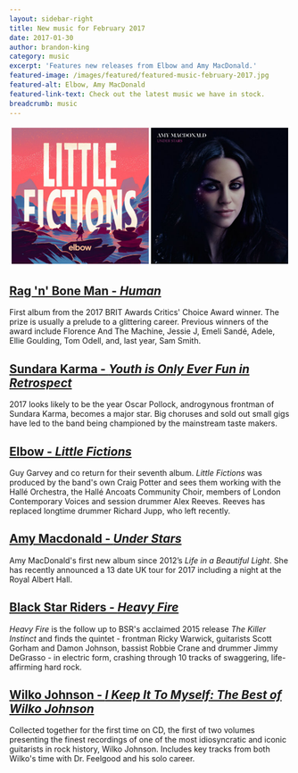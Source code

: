 ```yaml
---
layout: sidebar-right
title: New music for February 2017
date: 2017-01-30
author: brandon-king
category: music
excerpt: 'Features new releases from Elbow and Amy MacDonald.'
featured-image: /images/featured/featured-music-february-2017.jpg
featured-alt: Elbow, Amy MacDonald
featured-link-text: Check out the latest music we have in stock.
breadcrumb: music
---
```


![Elbow, AMy MacDonald](/images/featured/featured-music-february-2017.jpg)

## [Rag 'n' Bone Man - <cite>Human</cite>](https://suffolk.spydus.co.uk/cgi-bin/spydus.exe/ENQ/OPAC/BIBENQ?BRN=2124642)

First album from the 2017 BRIT Awards Critics' Choice Award winner. The prize is usually a prelude to a glittering career. Previous winners of the award include Florence And The Machine, Jessie J, Emeli Sandé, Adele, Ellie Goulding, Tom Odell, and, last year, Sam Smith.

## [Sundara Karma - <cite>Youth is Only Ever Fun in Retrospect</cite>](https://suffolk.spydus.co.uk/cgi-bin/spydus.exe/ENQ/OPAC/BIBENQ?BRN=2066699)

2017 looks likely to be the year Oscar Pollock, androgynous frontman of Sundara Karma, becomes a major star. Big choruses and sold out small gigs have led to the band being championed by the mainstream taste makers.

## [Elbow - <cite>Little Fictions</cite>](https://suffolk.spydus.co.uk/cgi-bin/spydus.exe/ENQ/OPAC/BIBENQ?BRN=2125030)

Guy Garvey and co return for their seventh album. <cite>Little Fictions</cite> was produced by the band's own Craig Potter and sees them working with the Hallé Orchestra, the Hallé Ancoats Community Choir, members of London Contemporary Voices and session drummer Alex Reeves. Reeves has replaced longtime drummer Richard Jupp, who left recently.

## [Amy Macdonald - <cite>Under Stars</cite>](https://suffolk.spydus.co.uk/cgi-bin/spydus.exe/ENQ/OPAC/BIBENQ?BRN=2120833)

Amy MacDonald's first new album since 2012’s <cite>Life in a Beautiful Light</cite>. She has recently announced a 13 date UK tour for 2017 including a night at the Royal Albert Hall.

## [Black Star Riders - <cite>Heavy Fire</cite>](https://suffolk.spydus.co.uk/cgi-bin/spydus.exe/ENQ/OPAC/BIBENQ?BRN=2116897)

<cite>Heavy Fire</cite> is the follow up to BSR's acclaimed 2015 release <cite>The Killer Instinct</cite> and finds the quintet - frontman Ricky Warwick, guitarists Scott Gorham and Damon Johnson, bassist Robbie Crane and drummer Jimmy DeGrasso - in electric form, crashing through 10 tracks of swaggering, life-affirming hard rock.

## [Wilko Johnson - <cite>I Keep It To Myself: The Best of Wilko Johnson](https://suffolk.spydus.co.uk/cgi-bin/spydus.exe/ENQ/OPAC/BIBENQ?BRN=2129463)

Collected together for the first time on CD, the first of two volumes presenting the finest recordings of one of the most idiosyncratic and iconic guitarists in rock history, Wilko Johnson. Includes key tracks from both Wilko's time with Dr. Feelgood and his solo career.

